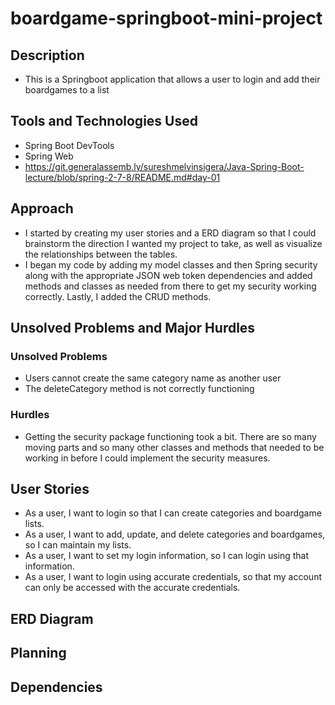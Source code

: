 # boardgame-springboot-mini-project

## Description
- This is a Springboot application that allows a user to login and add their boardgames to a list

## Tools and Technologies Used
- Spring Boot DevTools
- Spring Web
- https://git.generalassemb.ly/sureshmelvinsigera/Java-Spring-Boot-lecture/blob/spring-2-7-8/README.md#day-01

## Approach
- I started by creating my user stories and a ERD diagram so that I could brainstorm the direction I wanted my project to take, as well as visualize the relationships between the tables.
- I began my code by adding my model classes and then Spring security along with the appropriate JSON web token dependencies and added methods and classes as needed from there to get my security working correctly. Lastly, I added the CRUD methods.

## Unsolved Problems and Major Hurdles
### Unsolved Problems
- Users cannot create the same category name as another user
- The deleteCategory method is not correctly functioning

### Hurdles
- Getting the security package functioning took a bit. There are so many moving parts and so many other classes and methods that needed to be working in before I could implement the security measures.

## User Stories
- As a user, I want to login so that I can create categories and boardgame lists.
- As a user, I want to add, update, and delete categories and boardgames, so I can maintain my lists.
- As a user, I want to set my login information, so I can login using that information.
- As a user, I want to login using accurate credentials, so that my account can only be accessed with the accurate credentials.

## ERD Diagram

## Planning

## Dependencies